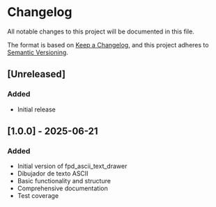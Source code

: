 # Changelog

All notable changes to this project will be documented in this file.

The format is based on [Keep a Changelog](https://keepachangelog.com/en/1.0.0/),
and this project adheres to [Semantic Versioning](https://semver.org/spec/v2.0.0.html).

## [Unreleased]

### Added
- Initial release

## [1.0.0] - 2025-06-21

### Added
- Initial version of fpd_ascii_text_drawer
- Dibujador de texto ASCII
- Basic functionality and structure
- Comprehensive documentation
- Test coverage
